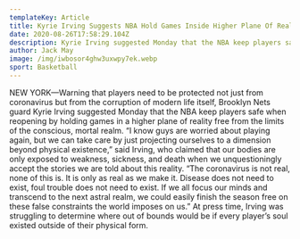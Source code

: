 ```yaml
---
templateKey: Article
title: Kyrie Irving Suggests NBA Hold Games Inside Higher Plane Of Reality Beyond Limits Of Mortal Realm
date: 2020-08-26T17:58:29.104Z
description: Kyrie Irving suggested Monday that the NBA keep players safe when reopening by holding games in a higher plane of reality free from the limits of the conscious, mortal realm.
author: Jack May
image: /img/iwbosor4ghw3uxwpy7ek.webp
sport: Basketball
---
```


NEW YORK—Warning that players need to be protected not just from coronavirus but from the corruption of modern life itself, Brooklyn Nets guard Kyrie Irving suggested Monday that the NBA keep players safe when reopening by holding games in a higher plane of reality free from the limits of the conscious, mortal realm. “I know guys are worried about playing again, but we can take care by just projecting ourselves to a dimension beyond physical existence,” said Irving, who claimed that our bodies are only exposed to weakness, sickness, and death when we unquestioningly accept the stories we are told about this reality. “The coronavirus is not real, none of this is. It is only as real as we make it. Disease does not need to exist, foul trouble does not need to exist. If we all focus our minds and transcend to the next astral realm, we could easily finish the season free on these false constraints the world imposes on us.” At press time, Irving was struggling to determine where out of bounds would be if every player’s soul existed outside of their physical form.
